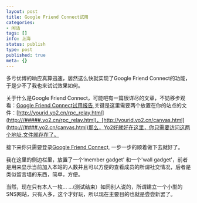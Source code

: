 ```yaml
---
layout: post
title: Google Friend Connect试用
categories:
- 闲话
tags: []
info: 上海
status: publish
type: post
published: true
meta: {}
---
```


多亏优博的响应真算迅速，居然这么快就实现了Google Friend Connect的功能，于是少不了我也来试试效果如何。

关于什么是Google Friend Connect，可能吧有一篇很详尽的文章，不妨移步观看：[Google Friend Connect试用报告 ](http://www.kenengba.com/post/597.html)关键是这里需要两个放置在你的站点的文件：[http://yourid.yo2.cn/rpc_relay.html](http:///#####.yo2.cn/rpc_relay.html)，[http://yourid.yo2.cn/canvas.html](http:///####.yo2.cn/canvas.html)那么，Yo2好就好在这里，你只需要访问这两个地址,文件就存在了。

接下来你只需要登录[Google Friend Connec](http://www.google.com/friendconnect/)t, 一步一步的顺着做下去就好了。

我在这里的侧边栏里，放置了一个‘member gadget' 和一个'wall gadget'，前者是用来显示当前加入本站的人数并且可以方便的查看成员的所谓社交情况，后者是类似留言墙的东西，简单，方便。

当然，现在只有本人一枚... ...(测试结束）如同别人说的，所谓建立一个小型的SNS网站，只有人多，这个才好玩，所以现在主要目的也就是尝尝新罢了。

